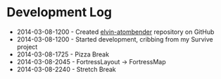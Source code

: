# Development Log
* 2014-03-08-1200 - Created [elvin-atombender](https://github.com/blinkdog/elvin-atombender) repository on GitHub
* 2014-03-08-1200 - Started development, cribbing from my Survive project
* 2014-03-08-1725 - Pizza Break
* 2014-03-08-2045 - FortressLayout -> FortressMap
* 2014-03-08-2240 - Stretch Break
